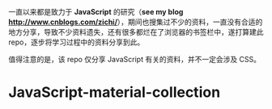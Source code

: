 一直以来都是致力于 **JavaScript** 的研究（**see my blog <http://www.cnblogs.com/zichi/>**），期间也搜集过不少的资料，一直没有合适的地方分享，导致不少资料遗失，还有很多都烂在了浏览器的书签栏中，遂打算建此 repo，逐步将学习过程中的资料分享到此。 

值得注意的是，该 repo 仅分享 JavaScript 有关的资料，并不一定会涉及 CSS。


# JavaScript-material-collection





